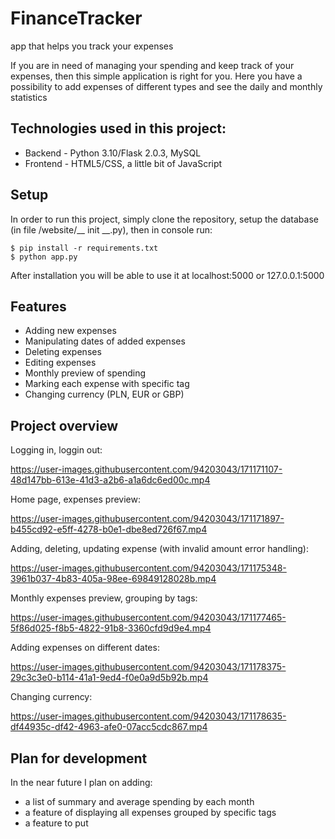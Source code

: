 # FinanceTracker

app that helps you track your expenses

If you are in need of managing your spending and keep track of your expenses, then this simple application is right for you. Here you have a possibility to add expenses of different types and see the daily and monthly statistics

## Technologies used in this project:
- Backend - Python 3.10/Flask 2.0.3, MySQL
- Frontend - HTML5/CSS, a little bit of JavaScript

## Setup
In order to run this project, simply clone the repository, setup the database (in file /website/__ init __.py), then in console run:
```
$ pip install -r requirements.txt
$ python app.py
```
After installation you will be able to use it at localhost:5000 or 127.0.0.1:5000

## Features
* Adding new expenses
* Manipulating dates of added expenses
* Deleting expenses
* Editing expenses
* Monthly preview of spending
* Marking each expense with specific tag
* Changing currency (PLN, EUR or GBP)

## Project overview

Logging in, loggin out:

https://user-images.githubusercontent.com/94203043/171171107-48d147bb-613e-41d3-a2b6-a1a6dc6ed00c.mp4


Home page, expenses preview:

https://user-images.githubusercontent.com/94203043/171171897-b455cd92-e5ff-4278-b0e1-dbe8ed726f67.mp4


Adding, deleting, updating expense (with invalid amount error handling):

https://user-images.githubusercontent.com/94203043/171175348-3961b037-4b83-405a-98ee-69849128028b.mp4


Monthly expenses preview, grouping by tags:

https://user-images.githubusercontent.com/94203043/171177465-5f86d025-f8b5-4822-91b8-3360cfd9d9e4.mp4


Adding expenses on different dates:

https://user-images.githubusercontent.com/94203043/171178375-29c3c3e0-b114-41a1-9ed4-f0e0a9d5b92b.mp4


Changing currency:

https://user-images.githubusercontent.com/94203043/171178635-df44935c-df42-4963-afe0-07acc5cdc867.mp4


## Plan for development
In the near future I plan on adding:
* a list of summary and average spending by each month
* a feature of displaying all expenses grouped by specific tags
* a feature to put

